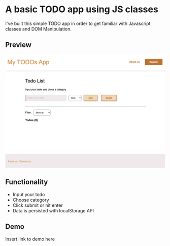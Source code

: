 
# A basic TODO app using JS classes

I've built this simple TODO app in order to get familiar with Javascript classes and DOM Manipulation. 



## Preview

![App Screenshot](https://github.com/ConsDu/simple-todo-app/blob/main/app-preview.png)


## Functionality

- Input your todo
- Choose category
- Click submit or hit enter
- Data is persisted with localStorage API


## Demo

Insert link to demo here
